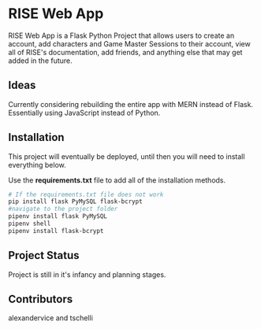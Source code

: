 # RISE Web App

RISE Web App is a Flask Python Project that allows users to create an account, add characters and Game Master Sessions to their account, view all of RISE's documentation, add friends, and anything else that may get added in the future.

## Ideas

Currently considering rebuilding the entire app with MERN instead of Flask. Essentially using JavaScript instead of Python.

## Installation

This project will eventually be deployed, until then you will need to install everything below.

Use the **requirements.txt** file to add all of the installation methods.

```bash
# If the requirements.txt file does not work
pip install flask PyMySQL flask-bcrypt
#navigate to the project folder
pipenv install flask PyMySQL
pipenv shell
pipenv install flask-bcrypt
```

## Project Status

Project is still in it's infancy and planning stages.

## Contributors

alexandervice and tschelli
